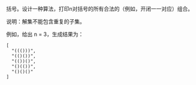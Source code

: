 括号。设计一种算法，打印n对括号的所有合法的（例如，开闭一一对应）组合。

说明：解集不能包含重复的子集。

例如，给出 n = 3，生成结果为：

    
    
    [
      "((()))",
      "(()())",
      "(())()",
      "()(())",
      "()()()"
    ]
    

